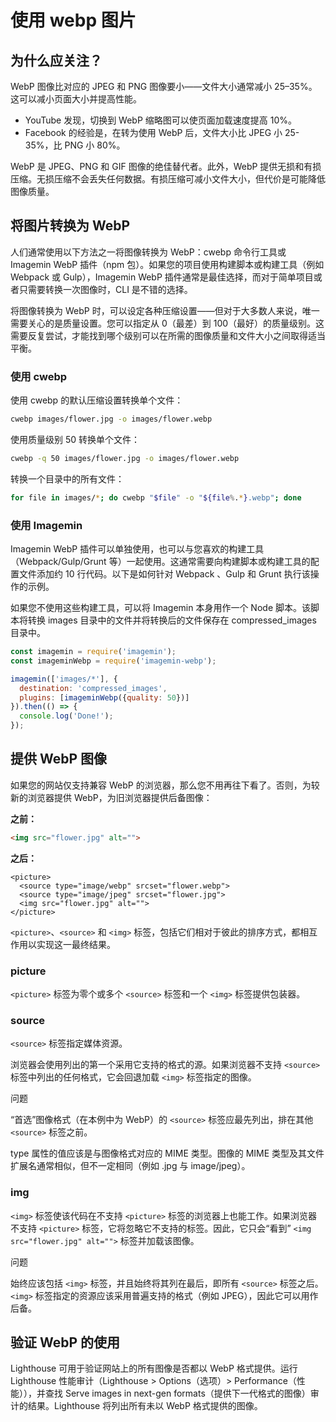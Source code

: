 # 使用 webp 图片

## 为什么应关注？

WebP 图像比对应的 JPEG 和 PNG 图像要小——文件大小通常减小 25–35%。这可以减小页面大小并提高性能。

- YouTube 发现，切换到 WebP 缩略图可以使页面加载速度提高 10%。
- Facebook 的经验是，在转为使用 WebP 后，文件大小比 JPEG 小 25-35%，比 PNG 小 80%。

WebP 是 JPEG、PNG 和 GIF 图像的绝佳替代者。此外，WebP 提供无损和有损压缩。无损压缩不会丢失任何数据。有损压缩可减小文件大小，但代价是可能降低图像质量。

## 将图片转换为 WebP

人们通常使用以下方法之一将图像转换为 WebP：cwebp 命令行工具或 Imagemin WebP 插件（npm 包）。如果您的项目使用构建脚本或构建工具（例如 Webpack 或 Gulp），Imagemin WebP 插件通常是最佳选择，而对于简单项目或者只需要转换一次图像时，CLI 是不错的选择。

将图像转换为 WebP 时，可以设定各种压缩设置——但对于大多数人来说，唯一需要关心的是质量设置。您可以指定从 0（最差）到 100（最好）的质量级别。这需要反复尝试，才能找到哪个级别可以在所需的图像质量和文件大小之间取得适当平衡。

### 使用 cwebp

使用 cwebp 的默认压缩设置转换单个文件：

```bash
cwebp images/flower.jpg -o images/flower.webp
```

使用质量级别 50 转换单个文件：

```bash
cwebp -q 50 images/flower.jpg -o images/flower.webp
```

转换一个目录中的所有文件：

```bash
for file in images/*; do cwebp "$file" -o "${file%.*}.webp"; done
```

### 使用 Imagemin

Imagemin WebP 插件可以单独使用，也可以与您喜欢的构建工具（Webpack/Gulp/Grunt 等）一起使用。这通常需要向构建脚本或构建工具的配置文件添加约 10 行代码。以下是如何针对 Webpack 、Gulp 和 Grunt 执行该操作的示例。

如果您不使用这些构建工具，可以将 Imagemin 本身用作一个 Node 脚本。该脚本将转换 images 目录中的文件并将转换后的文件保存在 compressed_images 目录中。

```javascript
const imagemin = require('imagemin');
const imageminWebp = require('imagemin-webp');

imagemin(['images/*'], {
  destination: 'compressed_images',
  plugins: [imageminWebp({quality: 50})]
}).then(() => {
  console.log('Done!');
});
```

## 提供 WebP 图像

如果您的网站仅支持兼容 WebP 的浏览器，那么您不用再往下看了。否则，为较新的浏览器提供 WebP，为旧浏览器提供后备图像：

**之前：**

```html
<img src="flower.jpg" alt="">
```

**之后：**

```htaml
<picture>
  <source type="image/webp" srcset="flower.webp">
  <source type="image/jpeg" srcset="flower.jpg">
  <img src="flower.jpg" alt="">
</picture>
```

`<picture>`、`<source>` 和 `<img>` 标签，包括它们相对于彼此的排序方式，都相互作用以实现这一最终结果。

### picture

`<picture>` 标签为零个或多个 `<source>` 标签和一个 `<img>` 标签提供包装器。

### source

`<source>` 标签指定媒体资源。

浏览器会使用列出的第一个采用它支持的格式的源。如果浏览器不支持 `<source>` 标签中列出的任何格式，它会回退加载 `<img>` 标签指定的图像。

问题

“首选”图像格式（在本例中为 WebP）的 `<source>` 标签应最先列出，排在其他 `<source>` 标签之前。

type 属性的值应该是与图像格式对应的 MIME 类型。图像的 MIME 类型及其文件扩展名通常相似，但不一定相同（例如 .jpg 与 image/jpeg）。

### img

`<img>` 标签使该代码在不支持 `<picture>` 标签的浏览器上也能工作。如果浏览器不支持 `<picture>` 标签，它将忽略它不支持的标签。因此，它只会“看到” `<img src="flower.jpg" alt="">` 标签并加载该图像。

问题

始终应该包括 `<img>` 标签，并且始终将其列在最后，即所有 `<source>` 标签之后。
`<img>` 标签指定的资源应该采用普遍支持的格式（例如 JPEG），因此它可以用作后备。

## 验证 WebP 的使用

Lighthouse 可用于验证网站上的所有图像是否都以 WebP 格式提供。运行 Lighthouse 性能审计（Lighthouse > Options（选项）> Performance（性能）），并查找 Serve images in next-gen formats（提供下一代格式的图像）审计的结果。Lighthouse 将列出所有未以 WebP 格式提供的图像。
